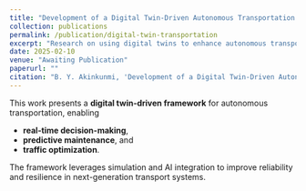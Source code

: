 ```yaml
---
title: "Development of a Digital Twin-Driven Autonomous Transportation Framework for Real-Time Decision-Making, Predictive Maintenance, and Traffic Optimization"
collection: publications
permalink: /publication/digital-twin-transportation
excerpt: "Research on using digital twins to enhance autonomous transportation systems with predictive maintenance and optimized traffic flow."
date: 2025-02-10
venue: "Awaiting Publication"
paperurl: ""
citation: "B. Y. Akinkunmi, 'Development of a Digital Twin-Driven Autonomous Transportation Framework,' Awaiting Publication, 2025."
---
```


This work presents a **digital twin-driven framework** for autonomous transportation, enabling  
- **real-time decision-making**,  
- **predictive maintenance**, and  
- **traffic optimization**.  

The framework leverages simulation and AI integration to improve reliability and resilience in next-generation transport systems.  
